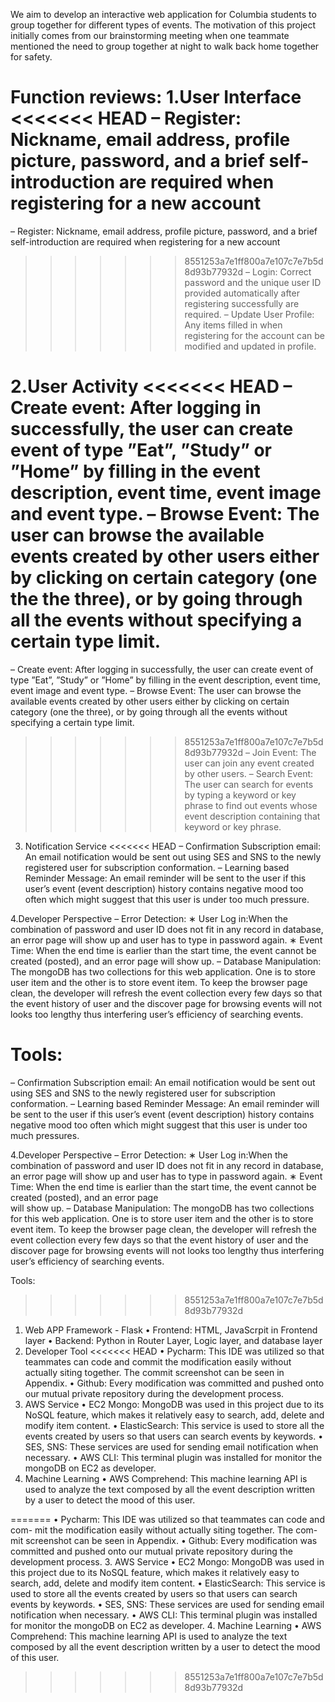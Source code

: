 
We aim to develop an interactive web application for Columbia students to group together for different types of events. The motivation of this project initially comes from our brainstorming meeting when one teammate mentioned the need to group together at night to walk back home together for safety.

Function reviews:
1.User Interface
<<<<<<< HEAD
– Register: Nickname, email address, profile picture, password, and a brief self-introduction are required when registering for a new account 
=======
– Register: Nickname, email address, profile picture, password, and a brief self-introduction are required when registering               for a new account 
>>>>>>> 8551253a7e1ff800a7e107c7e7b5d8d93b77932d
– Login: Correct password and the unique user ID provided automatically after registering successfully are required.
– Update User Profile: Any items filled in when registering for the account can be modified and updated in profile.

2.User Activity
<<<<<<< HEAD
– Create event: After logging in successfully, the user can create event of type ”Eat”, ”Study” or ”Home” by filling in the event description, event time, event image and event type.
– Browse Event: The user can browse the available events created by other users either by clicking on certain category (one the the three), or by going through all the events without specifying a certain type limit.
=======
– Create event: After logging in successfully, the user can create event of type ”Eat”, ”Study” or ”Home” by filling in the                   event description, event time, event image and event type.
– Browse Event: The user can browse the available events created by other users either by clicking on certain category (one                   the three), or by going through all the events without specifying a certain type limit.
>>>>>>> 8551253a7e1ff800a7e107c7e7b5d8d93b77932d
– Join Event:   The user can join any event created by other users.
– Search Event: The user can search for events by typing a keyword or key phrase to find out events whose event description containing that keyword or key phrase.

3. Notification Service
<<<<<<< HEAD
– Confirmation Subscription email: An email notification would be sent out using SES and SNS to the newly registered user for subscription conformation.
– Learning based Reminder Message: An email reminder will be sent to the user if this user’s event (event description) history contains negative mood too often which might suggest that this user is under too much pressure.

4.Developer Perspective
– Error Detection:
   ∗ User Log in:When the combination of password and user ID does not fit in any record in database, an error page will show up and user has to type in password again.
   ∗ Event Time: When the end time is earlier than the start time, the event cannot be created (posted), and an error page will show up.
– Database Manipulation: The mongoDB has two collections for this web application. One is to store user item and the other is to store event item. To keep the browser page clean, the developer will refresh the event collection every few days so that the event history of user and the discover page for browsing events will not looks too lengthy thus interfering user’s efficiency of searching events.

 Tools:
=======
– Confirmation Subscription email: An email notification would be sent out using SES and SNS to the newly registered user for 
                                   subscription conformation.
– Learning based Reminder Message: An email reminder will be sent to the user if this user’s event (event description) history 
                                   contains negative mood too often which might suggest that this user is under too much                                          pressures.

4.Developer Perspective
– Error Detection:
   ∗ User Log in:When the combination of password and user ID does not fit in any record in database, an error page will show                  up and user has to type in password again.
   ∗ Event Time: When the end time is earlier than the start time, the event cannot be created (posted), and an error page    
                 will show up.
– Database Manipulation: The mongoDB has two collections for this web application. One is to store user item and the other is                          to store event item. To keep the browser page clean, the developer will refresh the event collection                          every few days so that the event history of user and the discover page for browsing events will not                            looks too lengthy thus interfering user’s efficiency of searching events.

Tools:
>>>>>>> 8551253a7e1ff800a7e107c7e7b5d8d93b77932d
1. Web APP Framework - Flask
  • Frontend: HTML, JavaScrpit in Frontend layer
  • Backend: Python in Router Layer, Logic layer, and database layer 
2. Developer Tool
<<<<<<< HEAD
  • Pycharm: This IDE was utilized so that teammates can code and commit the modification easily without actually siting together. The commit screenshot can be seen in Appendix.
  • Github: Every modification was committed and pushed onto our mutual private repository during the development process.
3. AWS Service
  • EC2 Mongo: MongoDB was used in this project due to its NoSQL feature, which makes it relatively easy to search, add, delete and modify item content.
  • ElasticSearch: This service is used to store all the events created by users so that users can search events by keywords.
  • SES, SNS: These services are used for sending email notification when necessary.
  • AWS CLI: This terminal plugin was installed for monitor the mongoDB on EC2 as developer.
4. Machine Learning
  • AWS Comprehend: This machine learning API is used to analyze the text composed by all the event description written by a user to detect the mood of this user.

=======
 	• Pycharm: This IDE was utilized so that teammates can code and com- mit the modification easily without actually                        siting  together. The com- mit screenshot can be seen in Appendix.
 	• Github: Every modification was committed and pushed onto our mutual private repository during the development                         process.
3. AWS Service
	• EC2 Mongo: MongoDB was used in this project due to its NoSQL feature, which makes it relatively easy to search, add,                      delete and modify item content.
	• ElasticSearch: This service is used to store all the events created by users so that users can search events by                              keywords.
	• SES, SNS: These services are used for sending email notification when necessary.
	• AWS CLI: This terminal plugin was installed for monitor the mongoDB on EC2 as developer.
4. Machine Learning
	• AWS Comprehend: This machine learning API is used to analyze the text composed by all the event description written                           by a user to detect the mood of this user.
>>>>>>> 8551253a7e1ff800a7e107c7e7b5d8d93b77932d

